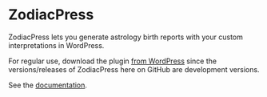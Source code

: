 ZodiacPress
===========

ZodiacPress lets you generate astrology birth reports with your custom interpretations in WordPress.

For regular use, download the plugin [from WordPress](https://wordpress.org/plugins/zodiacpress/) since the versions/releases of ZodiacPress here on GitHub are development versions.

See the [documentation](https://cosmicplugins.com/docs/category/zodiacpress/ "ZodiacPress Documentation").